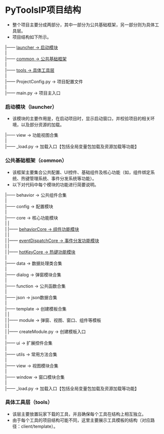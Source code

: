 # PyToolsIP项目结构
  * 整个项目主要分成两部分，其中一部分为公共基础框架，另一部分则为具体工具层。
  * 项目结构如下所示。

|—— [launcher -> 启动模块](启动页（launcher）)  
|  
|—— [common -> 公共基础框架](公共基础框架（common）)  
|  
|—— [tools -> 具体工具层](具体工具层（tools）)  
|  
|—— ProjectConfig.py -> 项目配置文件  
|  
|—— main.py -> 项目主入口  


### 启动模块（launcher）
  * 该模块的主要作用是，在启动项目时，显示启动窗口，并校验项目的相关环境，以及部分资源的加载。

|—— view -> 功能视图合集  
|  
|—— \_load.py -> 加载入口【包括全局变量包加载及资源加载等功能】  

### 公共基础框架（common）
  * 该框架主要集合公共配置、UI控件、基础组件及核心功能（如，组件绑定系统、热键管理系统、事件分发系统等功能）。
  * 以下对代码中每个模块的功能进行简要说明。

|—— behavior -> 公共组件合集  
|  
|—— config -> 配置模块  
|  
|—— core -> 核心功能模块  
|	 |  
|	 |—— [behaviorCore -> 组件功能模块](common/core/Behavior_Core.md)  
|	 |  
|	 |—— [eventDispatchCore -> 事件分发功能模块](common/core/Event_Dispatch_Core.md)  
|	 |  
|	 |—— [hotKeyCore -> 热键功能模块](./common/core/Hot_Key_Core.md)  
|  
|—— data -> 数据处理类合集  
|  
|—— dialog -> 弹窗模块合集  
|  
|—— function -> 公共函数合集  
|  
|—— json -> json数据合集  
|  
|—— template -> 创建模板合集  
|		|  
|		|—— module -> 弹窗、视图、窗口、组件等模板  
|		|  
|		|—— createModule.py -> 创建模板入口  
|  
|—— ui -> 扩展控件合集  
|  
|—— utils -> 常用方法合集  
|  
|—— view -> 视图模块合集  
|  
|—— window -> 窗口模块合集  
|  
|—— \_load.py -> 加载入口【包括全局变量包加载及资源加载等功能】  


### 具体工具层（tools）
  * 该层主要放置玩家下载的工具，并且确保每个工具在结构上相互独立。
  * 由于每个工具的项目结构可能不同，这里主要展示工具模板的结构（对应路径：client/template）。